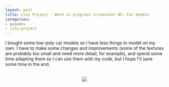 ```yaml
---
layout: post
title: City Project - Work in progress screenshot 05: Car models
categories:
- gamedev
- city-project
---
```


I bought some low-poly car models so I have less things to model on my own. I have to make some changes and improvements (some of the textures are probably too small and need more detail, for example), and spend some time adapting them so I can use them with my code, but I hope I'll save some time in the end. <br /><br /><div class="separator" style="clear: both; text-align: center;"><img border="0" src="http://1.bp.blogspot.com/-6YzUoEpxlJ0/Te4erbuDdVI/AAAAAAAAAEE/pohuufd8NvQ/s1600/blog.binarynonsense.com_20110706.jpg" /></div>